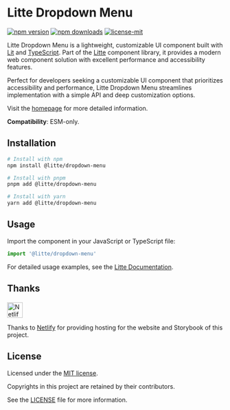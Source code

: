 # Litte Dropdown Menu

[![npm version](https://img.shields.io/npm/v/@litte/dropdown-menu)](https://www.npmjs.com/package/@litte/dropdown-menu)
[![npm downloads](https://img.shields.io/npm/dm/@litte/dropdown-menu)](https://www.npmjs.com/package/@litte/dropdown-menu)
[![license-mit](https://img.shields.io/badge/License-MIT-greens.svg)][license-mit]

Litte Dropdown Menu is a lightweight, customizable UI component built with [Lit][lit]
and [TypeScript][typescript]. Part of the [Litte][litte-homepage] component library,
it provides a modern web component solution with excellent performance and
accessibility features.

Perfect for developers seeking a customizable UI component that prioritizes accessibility and performance,
Litte Dropdown Menu streamlines implementation with a simple API and deep customization options.

Visit the [homepage][litte-homepage] for more detailed information.

**Compatibility**: ESM-only.

## Installation

```sh
# Install with npm
npm install @litte/dropdown-menu

# Install with pnpm
pnpm add @litte/dropdown-menu

# Install with yarn
yarn add @litte/dropdown-menu
```

## Usage

Import the component in your JavaScript or TypeScript file:

```ts
import '@litte/dropdown-menu'
```

For detailed usage examples, see the [Litte Documentation](https://litte.dev/docs).

## Thanks

<p align="left" style="margin-top: 20px;">
  <a href="https://www.netlify.com/?utm_source=litte&utm_medium=npmjs&utm_campaign=README" style="margin-right: 12px;">
    <img src="https://www.netlify.com/img/global/badges/netlify-color-accent.svg" alt="Netlify" height="36px" />
  </a>
</p>

Thanks to [Netlify](https://www.netlify.com/) for providing hosting for the website and Storybook of this project.

## License

Licensed under the [MIT license][license-mit].

Copyrights in this project are retained by their contributors.

See the [LICENSE][license-mit] file for more information.

[litte-homepage]: https://litte.dev
[license-mit]: https://github.com/riipandi/litte/blob/main/LICENSE
[typescript]: https://www.typescriptlang.org
[lit]: https://lit.dev
